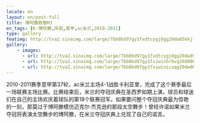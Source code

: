 ```yaml
---
locate: en
layout: en/post-full
title: 博阿滕致敬MJ
en_tags: [K·博阿滕,庆祝,意甲,ac米兰,2010-2011]
type: gallery
featimg: http://tva2.sinaimg.com/large/7bb8bd97gy1fxdtcygj8gg20dw05kkjl.gif
gallery:
    - images:
      - url: http://tva2.sinaimg.com/large/7bb8bd97gy1fxdtcygj8gg20dw05kkjl.gif
      - url: http://tva2.sinaimg.com/large/7bb8bd97gy1fxiwin5rbvg20d006v4bn.gif
      - url: http://tva2.sinaimg.com/large/7bb8bd97gy1fxiwinicuqg20dw06vnpf.gif
---
```


2010-2011赛季意甲第37轮，ac米兰主场4-1战胜卡利亚里，完成了这个赛季最后一场联赛主场比赛。比赛结束后，米兰的夺冠庆典在圣西罗如期上演，球员和球迷们在自己的主场欢庆着球队的第18个联赛冠军。如果要问整个夺冠庆典最为惊艳的一刻，那莫过于博阿滕模仿迈克尔·杰克逊的那段太空舞步！曾经许诺如果米兰夺冠将表演太空舞步的博阿滕，在米兰夺冠庆典上兑现了自己的诺言。